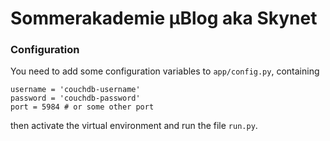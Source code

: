 # Sommerakademie µBlog aka Skynet

### Configuration

You need to add some configuration variables to `app/config.py`, containing

    username = 'couchdb-username'
    password = 'couchdb-password'
    port = 5984 # or some other port

then activate the virtual environment and run the file `run.py`.
